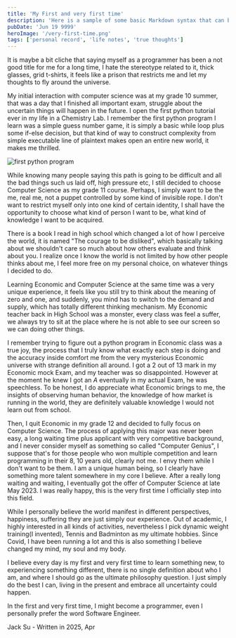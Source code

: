 ```yaml
---
title: 'My First and very first time'
description: 'Here is a sample of some basic Markdown syntax that can be used when writing Markdown content in Astro.'
pubDate: 'Jun 19 9999'
heroImage: '/very-first-time.png'
tags: ['personal record', 'life notes', 'true thoughts']
---
```


It is maybe a bit cliche that saying myself as a programmer has been a not good title for me for a long time, I hate the stereotype related to it, thick glasses, grid t-shirts, it feels like a prison that restricts me and let my thoughts to fly around the universe.

My initial interaction with computer science was at my grade 10 summer, that was a day that I finished all important exam, struggle about the uncertain things will happen in the future. I open the first python tutorial ever in my life in a Chemistry Lab. I remember the first python program I learn was a simple guess number game, it is simply a basic while loop plus some if-else decision, but that kind of way to construct complexity from simple executable line of plaintext makes open an entire new world, it makes me thrilled.

![first python program](/Screenshot_2023-10-22_at_21.25.05.png)

While knowing many people saying this path is going to be difficult and all the bad things such us laid off, high pressure etc, I still decided to choose Computer Science as my grade 11 course. Perhaps, I simply want to be the me, real me, not a puppet controlled by some kind of invisible rope. I don't want to restrict myself only into one kind of certain identity, I shall have the opportunity to choose what kind of person I want to be, what kind of knowledge I want to be acquired.

There is a book I read in high school which changed a lot of how I perceive the world, it is named "The courage to be disliked", which basically talking about we shouldn't care so much about how others evaluate and think about you. I realize once I know the world is not limited by how other people thinks about me, I feel more free on my personal choice, on whatever things I decided to do.

Learning Economic and Computer Science at the same time was a very unique experience, it feels like you still try to think about the meaning of zero and one, and suddenly, you mind has to switch to the demand and supply, which has totally different thinking mechanism. My Economic teacher back in High School was a monster, every class was feel a suffer, we always try to sit at the place where he is not able to see our screen so we can doing other things.

I remember trying to figure out a python program in Economic class was a true joy, the process that I truly know what exactly each step is doing and the accuracy inside comfort me from the very mysterious Economic universe with strange definition all around. I got a 2 out of 13 mark in my Economic mock Exam, and my teacher was so disappointed. However at the moment he knew I got an *A* eventually in my actual Exam, he was speechless. To be honest, I do appreciate what Economic brings to me, the insights of observing human behavior, the knowledge of how market is running in the world, they are definitely valuable knowledge I would not learn out from school.

Then, I quit Economic in my grade 12 and decided to fully focus on Computer Science. The process of applying this major was never been easy, a long waiting time plus applicant with very competitive background, and I never consider myself as something so called "Computer Genius", I suppose that's for those people who won multiple competition and learn programming in their 8, 10 years old, clearly not me. I envy them while I don't want to be them. I am a unique human being, so I clearly have something more talent somewhere in my core I believe. After a really long waiting and waiting, I eventually got the offer of Computer Science at late May 2023. I was really happy, this is the very first time I officially step into this field.

While I personally believe the world manifest in different perspectives, happiness, suffering they are just simply our experience. Out of academic, I highly interested in all kinds of activities, nevertheless I pick dynamic weight training(I invented), Tennis and Badminton as my ultimate hobbies. Since Covid, I have been running a lot and this is also something I believe changed my mind, my soul and my body.

I believe every day is my first and very first time to learn something new, to experiencing something different, there is no single definition about who I am, and where I should go as the ultimate philosophy question. I just simply do the best I can, living in the present and embrace all uncertainty could happen.

In the first and very first time, I might become a programmer, even I personally prefer the word Software Engineer.

Jack Su - Written in 2025, Apr